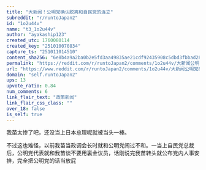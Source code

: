 ```yaml
---
title: "大新闻！公明党确认脱离和自民党的连立"
subreddit: "r/runtoJapan2"
id: "1o2u44v"
name: "t3_1o2u44v"
author: "ayakaship123"
created_utc: 1760080114
created_key: "251010070834"
capture_ts: "251011014510"
content_sha256: "6e8b4a9a2ba0b2e5fd3aa49835ae21cdf92435908c5dbd3fbbad282facfbd736"
permalink: "https://reddit.com/r/runtoJapan2/comments/1o2u44v/大新闻公明党确认脱离和自民党的连立/"
url: "https://www.reddit.com/r/runtoJapan2/comments/1o2u44v/大新闻公明党确认脱离和自民党的连立/"
domain: "self.runtoJapan2"
ups: 13
upvote_ratio: 0.84
num_comments: 6
link_flair_text: "政策新闻"
link_flair_css_class: ""
over_18: false
is_self: true
---
```


我苗太惨了吧，还没当上日本总理呢就被当头一棒。

不过这也难怪，以前我苗当政调会长时就和公明党闹过不和。一当上自民党总裁后，公明党代表就和我苗谈不要用裏金议员，话刚说完我苗转头就公布党内人事安排，完全把公明党的话当放屁
